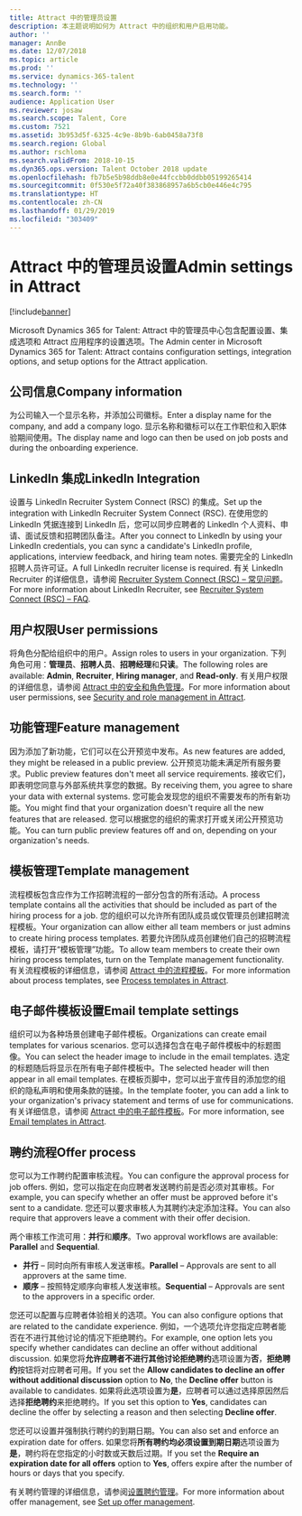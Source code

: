 ```yaml
---
title: Attract 中的管理员设置
description: 本主题说明如何为 Attract 中的组织和用户启用功能。
author: ''
manager: AnnBe
ms.date: 12/07/2018
ms.topic: article
ms.prod: ''
ms.service: dynamics-365-talent
ms.technology: ''
ms.search.form: ''
audience: Application User
ms.reviewer: josaw
ms.search.scope: Talent, Core
ms.custom: 7521
ms.assetid: 3b953d5f-6325-4c9e-8b9b-6ab0458a73f8
ms.search.region: Global
ms.author: rschloma
ms.search.validFrom: 2018-10-15
ms.dyn365.ops.version: Talent October 2018 update
ms.openlocfilehash: fb7b5e5b98ddb8e0e44fccbb0ddbb05199265414
ms.sourcegitcommit: 0f530e5f72a40f383868957a6b5cb0e446e4c795
ms.translationtype: HT
ms.contentlocale: zh-CN
ms.lasthandoff: 01/29/2019
ms.locfileid: "303409"
---
```

# <a name="admin-settings-in-attract"></a><span data-ttu-id="bc74a-103">Attract 中的管理员设置</span><span class="sxs-lookup"><span data-stu-id="bc74a-103">Admin settings in Attract</span></span>
[!include[banner](../includes/banner.md)]

<span data-ttu-id="bc74a-104">Microsoft Dynamics 365 for Talent: Attract 中的管理员中心包含配置设置、集成选项和 Attract 应用程序的设置选项。</span><span class="sxs-lookup"><span data-stu-id="bc74a-104">The Admin center in Microsoft Dynamics 365 for Talent: Attract contains configuration settings, integration options, and setup options for the Attract application.</span></span>

## <a name="company-information"></a><span data-ttu-id="bc74a-105">公司信息</span><span class="sxs-lookup"><span data-stu-id="bc74a-105">Company information</span></span>

<span data-ttu-id="bc74a-106">为公司输入一个显示名称，并添加公司徽标。</span><span class="sxs-lookup"><span data-stu-id="bc74a-106">Enter a display name for the company, and add a company logo.</span></span> <span data-ttu-id="bc74a-107">显示名称和徽标可以在工作职位和入职体验期间使用。</span><span class="sxs-lookup"><span data-stu-id="bc74a-107">The display name and logo can then be used on job posts and during the onboarding experience.</span></span>

## <a name="linkedin-integration"></a><span data-ttu-id="bc74a-108">LinkedIn 集成</span><span class="sxs-lookup"><span data-stu-id="bc74a-108">LinkedIn Integration</span></span>

<span data-ttu-id="bc74a-109">设置与 LinkedIn Recruiter System Connect (RSC) 的集成。</span><span class="sxs-lookup"><span data-stu-id="bc74a-109">Set up the integration with LinkedIn Recruiter System Connect (RSC).</span></span> <span data-ttu-id="bc74a-110">在使用您的 LinkedIn 凭据连接到 LinkedIn 后，您可以同步应聘者的 LinkedIn 个人资料、申请、面试反馈和招聘团队备注。</span><span class="sxs-lookup"><span data-stu-id="bc74a-110">After you connect to LinkedIn by using your LinkedIn credentials, you can sync a candidate's LinkedIn profile, applications, interview feedback, and hiring team notes.</span></span> <span data-ttu-id="bc74a-111">需要完全的 LinkedIn 招聘人员许可证。</span><span class="sxs-lookup"><span data-stu-id="bc74a-111">A full LinkedIn recruiter license is required.</span></span> <span data-ttu-id="bc74a-112">有关 LinkedIn Recruiter 的详细信息，请参阅 [Recruiter System Connect (RSC) – 常见问题](https://www.linkedin.com/help/recruiter/answer/90483)。</span><span class="sxs-lookup"><span data-stu-id="bc74a-112">For more information about LinkedIn Recruiter, see [Recruiter System Connect (RSC) – FAQ](https://www.linkedin.com/help/recruiter/answer/90483).</span></span>

## <a name="user-permissions"></a><span data-ttu-id="bc74a-113">用户权限</span><span class="sxs-lookup"><span data-stu-id="bc74a-113">User permissions</span></span>

<span data-ttu-id="bc74a-114">将角色分配给组织中的用户。</span><span class="sxs-lookup"><span data-stu-id="bc74a-114">Assign roles to users in your organization.</span></span> <span data-ttu-id="bc74a-115">下列角色可用：**管理员**、**招聘人员**、**招聘经理**和**只读**。</span><span class="sxs-lookup"><span data-stu-id="bc74a-115">The following roles are available: **Admin**, **Recruiter**, **Hiring manager**, and **Read-only**.</span></span> <span data-ttu-id="bc74a-116">有关用户权限的详细信息，请参阅 [Attract 中的安全和角色管理](./security-attract.md)。</span><span class="sxs-lookup"><span data-stu-id="bc74a-116">For more information about user permissions, see [Security and role management in Attract](./security-attract.md).</span></span>

## <a name="feature-management"></a><span data-ttu-id="bc74a-117">功能管理</span><span class="sxs-lookup"><span data-stu-id="bc74a-117">Feature management</span></span>

<span data-ttu-id="bc74a-118">因为添加了新功能，它们可以在公开预览中发布。</span><span class="sxs-lookup"><span data-stu-id="bc74a-118">As new features are added, they might be released in a public preview.</span></span> <span data-ttu-id="bc74a-119">公开预览功能未满足所有服务要求。</span><span class="sxs-lookup"><span data-stu-id="bc74a-119">Public preview features don't meet all service requirements.</span></span> <span data-ttu-id="bc74a-120">接收它们，即表明您同意与外部系统共享您的数据。</span><span class="sxs-lookup"><span data-stu-id="bc74a-120">By receiving them, you agree to share your data with external systems.</span></span> <span data-ttu-id="bc74a-121">您可能会发现您的组织不需要发布的所有新功能。</span><span class="sxs-lookup"><span data-stu-id="bc74a-121">You might find that your organization doesn't require all the new features that are released.</span></span> <span data-ttu-id="bc74a-122">您可以根据您的组织的需求打开或关闭公开预览功能。</span><span class="sxs-lookup"><span data-stu-id="bc74a-122">You can turn public preview features off and on, depending on your organization's needs.</span></span>

## <a name="template-management"></a><span data-ttu-id="bc74a-123">模板管理</span><span class="sxs-lookup"><span data-stu-id="bc74a-123">Template management</span></span>

<span data-ttu-id="bc74a-124">流程模板包含应作为工作招聘流程的一部分包含的所有活动。</span><span class="sxs-lookup"><span data-stu-id="bc74a-124">A process template contains all the activities that should be included as part of the hiring process for a job.</span></span> <span data-ttu-id="bc74a-125">您的组织可以允许所有团队成员或仅管理员创建招聘流程模板。</span><span class="sxs-lookup"><span data-stu-id="bc74a-125">Your organization can allow either all team members or just admins to create hiring process templates.</span></span> <span data-ttu-id="bc74a-126">若要允许团队成员创建他们自己的招聘流程模板，请打开“模板管理”功能。</span><span class="sxs-lookup"><span data-stu-id="bc74a-126">To allow team members to create their own hiring process templates, turn on the Template management functionality.</span></span> <span data-ttu-id="bc74a-127">有关流程模板的详细信息，请参阅 [Attract 中的流程模板](./process-templates-attract.md)。</span><span class="sxs-lookup"><span data-stu-id="bc74a-127">For more information about process templates, see [Process templates in Attract](./process-templates-attract.md).</span></span>

## <a name="email-template-settings"></a><span data-ttu-id="bc74a-128">电子邮件模板设置</span><span class="sxs-lookup"><span data-stu-id="bc74a-128">Email template settings</span></span>

<span data-ttu-id="bc74a-129">组织可以为各种场景创建电子邮件模板。</span><span class="sxs-lookup"><span data-stu-id="bc74a-129">Organizations can create email templates for various scenarios.</span></span> <span data-ttu-id="bc74a-130">您可以选择包含在电子邮件模板中的标题图像。</span><span class="sxs-lookup"><span data-stu-id="bc74a-130">You can select the header image to include in the email templates.</span></span> <span data-ttu-id="bc74a-131">选定的标题随后将显示在所有电子邮件模板中。</span><span class="sxs-lookup"><span data-stu-id="bc74a-131">The selected header will then appear in all email templates.</span></span> <span data-ttu-id="bc74a-132">在模板页脚中，您可以出于宣传目的添加您的组织的隐私声明和使用条款的链接。</span><span class="sxs-lookup"><span data-stu-id="bc74a-132">In the template footer, you can add a link to your organization's privacy statement and terms of use for communications.</span></span> <span data-ttu-id="bc74a-133">有关详细信息，请参阅 [Attract 中的电子邮件模板](./email-templates.md)。</span><span class="sxs-lookup"><span data-stu-id="bc74a-133">For more information, see [Email templates in Attract](./email-templates.md).</span></span>

## <a name="offer-process"></a><span data-ttu-id="bc74a-134">聘约流程</span><span class="sxs-lookup"><span data-stu-id="bc74a-134">Offer process</span></span>

<span data-ttu-id="bc74a-135">您可以为工作聘约配置审核流程。</span><span class="sxs-lookup"><span data-stu-id="bc74a-135">You can configure the approval process for job offers.</span></span> <span data-ttu-id="bc74a-136">例如，您可以指定在向应聘者发送聘约前是否必须对其审核。</span><span class="sxs-lookup"><span data-stu-id="bc74a-136">For example, you can specify whether an offer must be approved before it's sent to a candidate.</span></span> <span data-ttu-id="bc74a-137">您还可以要求审核人为其聘约决定添加注释。</span><span class="sxs-lookup"><span data-stu-id="bc74a-137">You can also require that approvers leave a comment with their offer decision.</span></span>

<span data-ttu-id="bc74a-138">两个审核工作流可用：**并行**和**顺序**。</span><span class="sxs-lookup"><span data-stu-id="bc74a-138">Two approval workflows are available: **Parallel** and **Sequential**.</span></span>

- <span data-ttu-id="bc74a-139">**并行** – 同时向所有审核人发送审核。</span><span class="sxs-lookup"><span data-stu-id="bc74a-139">**Parallel** – Approvals are sent to all approvers at the same time.</span></span>
- <span data-ttu-id="bc74a-140">**顺序** – 按照特定顺序向审核人发送审核。</span><span class="sxs-lookup"><span data-stu-id="bc74a-140">**Sequential** – Approvals are sent to the approvers in a specific order.</span></span>

<span data-ttu-id="bc74a-141">您还可以配置与应聘者体验相关的选项。</span><span class="sxs-lookup"><span data-stu-id="bc74a-141">You can also configure options that are related to the candidate experience.</span></span> <span data-ttu-id="bc74a-142">例如，一个选项允许您指定应聘者能否在不进行其他讨论的情况下拒绝聘约。</span><span class="sxs-lookup"><span data-stu-id="bc74a-142">For example, one option lets you specify whether candidates can decline an offer without additional discussion.</span></span> <span data-ttu-id="bc74a-143">如果您将**允许应聘者不进行其他讨论拒绝聘约**选项设置为**否**，**拒绝聘约**按钮将对应聘者可用。</span><span class="sxs-lookup"><span data-stu-id="bc74a-143">If you set the **Allow candidates to decline an offer without additional discussion** option to **No**, the **Decline offer** button is available to candidates.</span></span> <span data-ttu-id="bc74a-144">如果将此选项设置为**是**，应聘者可以通过选择原因然后选择**拒绝聘约**来拒绝聘约。</span><span class="sxs-lookup"><span data-stu-id="bc74a-144">If you set this option to **Yes**, candidates can decline the offer by selecting a reason and then selecting **Decline offer**.</span></span>

<span data-ttu-id="bc74a-145">您还可以设置并强制执行聘约的到期日期。</span><span class="sxs-lookup"><span data-stu-id="bc74a-145">You can also set and enforce an expiration date for offers.</span></span> <span data-ttu-id="bc74a-146">如果您将**所有聘约均必须设置到期日期**选项设置为**是**，聘约将在您指定的小时数或天数后过期。</span><span class="sxs-lookup"><span data-stu-id="bc74a-146">If you set the **Require an expiration date for all offers** option to **Yes**, offers expire after the number of hours or days that you specify.</span></span>

<span data-ttu-id="bc74a-147">有关聘约管理的详细信息，请参阅[设置聘约管理](./offer-setup.md)。</span><span class="sxs-lookup"><span data-stu-id="bc74a-147">For more information about offer management, see [Set up offer management](./offer-setup.md).</span></span>
